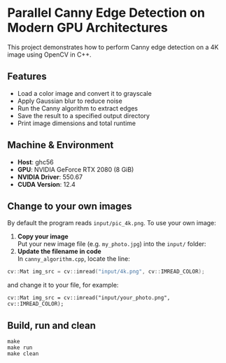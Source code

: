 # Parallel Canny Edge Detection on Modern GPU Architectures
This project demonstrates how to perform Canny edge detection on a 4K image using OpenCV in C++.


## Features

- Load a color image and convert it to grayscale  
- Apply Gaussian blur to reduce noise  
- Run the Canny algorithm to extract edges  
- Save the result to a specified output directory  
- Print image dimensions and total runtime

## Machine & Environment

- **Host**: ghc56  
- **GPU**: NVIDIA GeForce RTX 2080 (8 GiB)  
- **NVIDIA Driver**: 550.67  
- **CUDA Version**: 12.4  


## Change to your own images
By default the program reads `input/pic_4k.png`. To use your own image:

1. **Copy your image**  
   Put your new image file (e.g. `my_photo.jpg`) into the `input/` folder:
2. **Update the filename in code**  
In `canny_algorithm.cpp`, locate the line:
```cpp
cv::Mat img_src = cv::imread("input/4k.png", cv::IMREAD_COLOR);
```
and change it to your file, for example:
```
cv::Mat img_src = cv::imread("input/your_photo.png", cv::IMREAD_COLOR);
```
## Build, run and clean
```
make
make run
make clean
```
